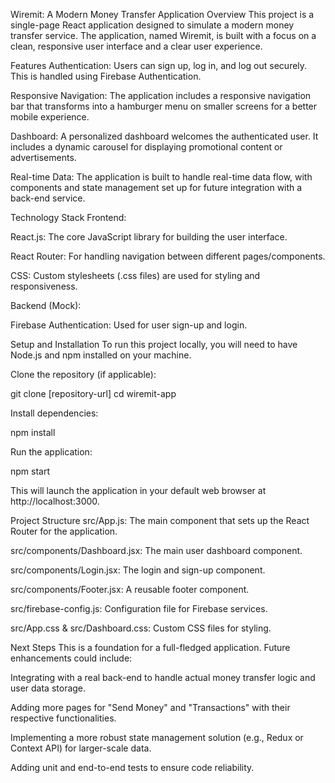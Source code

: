 Wiremit: A Modern Money Transfer Application
Overview
This project is a single-page React application designed to simulate a modern money transfer service. The application, named Wiremit, is built with a focus on a clean, responsive user interface and a clear user experience.

Features
Authentication: Users can sign up, log in, and log out securely. This is handled using Firebase Authentication.

Responsive Navigation: The application includes a responsive navigation bar that transforms into a hamburger menu on smaller screens for a better mobile experience.

Dashboard: A personalized dashboard welcomes the authenticated user. It includes a dynamic carousel for displaying promotional content or advertisements.

Real-time Data: The application is built to handle real-time data flow, with components and state management set up for future integration with a back-end service.

Technology Stack
Frontend:

React.js: The core JavaScript library for building the user interface.

React Router: For handling navigation between different pages/components.

CSS: Custom stylesheets (.css files) are used for styling and responsiveness.

Backend (Mock):

Firebase Authentication: Used for user sign-up and login.

Setup and Installation
To run this project locally, you will need to have Node.js and npm installed on your machine.

Clone the repository (if applicable):

git clone [repository-url]
cd wiremit-app

Install dependencies:

npm install

Run the application:

npm start

This will launch the application in your default web browser at http://localhost:3000.

Project Structure
src/App.js: The main component that sets up the React Router for the application.

src/components/Dashboard.jsx: The main user dashboard component.

src/components/Login.jsx: The login and sign-up component.

src/components/Footer.jsx: A reusable footer component.

src/firebase-config.js: Configuration file for Firebase services.

src/App.css & src/Dashboard.css: Custom CSS files for styling.

Next Steps
This is a foundation for a full-fledged application. Future enhancements could include:

Integrating with a real back-end to handle actual money transfer logic and user data storage.

Adding more pages for "Send Money" and "Transactions" with their respective functionalities.

Implementing a more robust state management solution (e.g., Redux or Context API) for larger-scale data.

Adding unit and end-to-end tests to ensure code reliability.